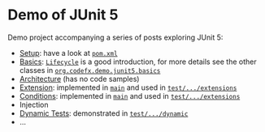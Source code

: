 # Demo of JUnit 5

Demo project accompanying a series of posts exploring JUnit 5:

* [Setup](http://blog.codefx.org/libraries/junit-5-setup/):
have a look at [`pom.xml`](https://github.com/CodeFX-org/demo-junit-5/blob/master/pom.xml)
* [Basics](http://blog.codefx.org/libraries/junit-5-basics/):
[`Lifecycle`](https://github.com/CodeFX-org/demo-junit-5/blob/master/src/test/java/org/codefx/demo/junit5/basics/Lifecycle.java)
is a good introduction, for more details see the other classes in
[`org.codefx.demo.junit5.basics`](https://github.com/CodeFX-org/demo-junit-5/blob/master/src/test/java/org/codefx/demo/junit5/basics)
* [Architecture](http://blog.codefx.org/design/architecture/junit-5-architecture/) (has no code samples)
* [Extension](http://blog.codefx.org/design/architecture/junit-5-extension-model/): implemented in [`main`](https://github.com/CodeFX-org/demo-junit-5/tree/master/src/main/java/org/codefx/demo/junit5) and used in [`test/.../extensions`](https://github.com/CodeFX-org/demo-junit-5/tree/master/src/test/java/org/codefx/demo/junit5/extensions)
* [Conditions](http://blog.codefx.org/libraries/junit-5-conditions/): implemented in [`main`](https://github.com/CodeFX-org/demo-junit-5/tree/master/src/main/java/org/codefx/demo/junit5) and used in [`test/.../extensions`](https://github.com/CodeFX-org/demo-junit-5/tree/master/src/test/java/org/codefx/demo/junit5/extensions)
* Injection
* [Dynamic Tests](http://blog.codefx.org/libraries/junit-5-dynamic-tests/): demonstrated in [`test/.../dynamic`](https://github.com/CodeFX-org/demo-junit-5/tree/master/src/test/java/org/codefx/demo/junit5/dynamic)
* ...
